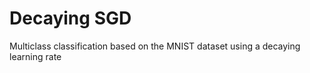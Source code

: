 # Decaying SGD

Multiclass classification based on the MNIST dataset using a decaying learning rate
